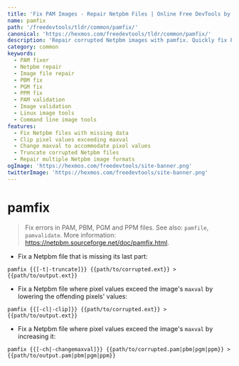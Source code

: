 ```yaml
---
title: 'Fix PAM Images - Repair Netpbm Files | Online Free DevTools by Hexmos'
name: pamfix
path: '/freedevtools/tldr/common/pamfix/'
canonical: 'https://hexmos.com/freedevtools/tldr/common/pamfix/'
description: 'Repair corrupted Netpbm images with pamfix. Quickly fix PAM, PBM, PGM, and PPM files, handle missing data, and adjust pixel values. Free online tool, no registration required.'
category: common
keywords:
  - PAM fixer
  - Netpbm repair
  - Image file repair
  - PBM fix
  - PGM fix
  - PPM fix
  - PAM validation
  - Image validation
  - Linux image tools
  - Command line image tools
features:
  - Fix Netpbm files with missing data
  - Clip pixel values exceeding maxval
  - Change maxval to accommodate pixel values
  - Truncate corrupted Netpbm files
  - Repair multiple Netpbm image formats
ogImage: 'https://hexmos.com/freedevtools/site-banner.png'
twitterImage: 'https://hexmos.com/freedevtools/site-banner.png'
---
```


# pamfix

> Fix errors in PAM, PBM, PGM and PPM files.
> See also: `pamfile`, `pamvalidate`.
> More information: <https://netpbm.sourceforge.net/doc/pamfix.html>.

- Fix a Netpbm file that is missing its last part:

`pamfix {{[-t|-truncate]}} {{path/to/corrupted.ext}} > {{path/to/output.ext}}`

- Fix a Netpbm file where pixel values exceed the image's `maxval` by lowering the offending pixels' values:

`pamfix {{[-cl|-clip]}} {{path/to/corrupted.ext}} > {{path/to/output.ext}}`

- Fix a Netpbm file where pixel values exceed the image's `maxval` by increasing it:

`pamfix {{[-ch|-changemaxval]}} {{path/to/corrupted.pam|pbm|pgm|ppm}} > {{path/to/output.pam|pbm|pgm|ppm}}`
